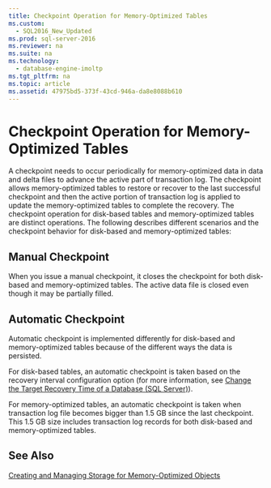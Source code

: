 ```yaml
---
title: Checkpoint Operation for Memory-Optimized Tables
ms.custom: 
  - SQL2016_New_Updated
ms.prod: sql-server-2016
ms.reviewer: na
ms.suite: na
ms.technology: 
  - database-engine-imoltp
ms.tgt_pltfrm: na
ms.topic: article
ms.assetid: 47975bd5-373f-43cd-946a-da8e8088b610
---
```

# Checkpoint Operation for Memory-Optimized Tables
  A checkpoint needs to occur periodically for memory\-optimized data in data and delta files to advance the active part of transaction log. The checkpoint allows memory\-optimized tables to restore or recover to the last successful checkpoint and then the active portion of transaction log is applied to update the memory\-optimized tables to complete the recovery. The checkpoint operation for disk\-based tables and memory\-optimized tables are distinct operations. The following describes different scenarios and the checkpoint behavior for disk\-based and memory\-optimized tables:  
  
## Manual Checkpoint  
 When you issue a manual checkpoint, it closes the checkpoint for both disk\-based and memory\-optimized tables. The active data file is closed even though it may be partially filled.  
  
## Automatic Checkpoint  
 Automatic checkpoint is implemented differently for disk\-based and memory\-optimized tables because of the different ways the data is persisted.  
  
 For disk\-based tables, an automatic checkpoint is taken based on the recovery interval configuration option \(for more information, see [Change the Target Recovery Time of a Database &#40;SQL Server&#41;](../Topic/Change%20the%20Target%20Recovery%20Time%20of%20a%20Database%20\(SQL%20Server\).md)\).  
  
 For memory\-optimized tables, an automatic checkpoint is taken when transaction log file becomes bigger than 1.5 GB since the last checkpoint. This 1.5 GB size  includes transaction log records for both disk\-based and memory\-optimized tables.  
  
## See Also  
 [Creating and Managing Storage for Memory-Optimized Objects](../../Topics\TopicNameNotContainA/Creating-and-Managing-Storage-for-Memory-Optimized-Objects.md)  
  
  